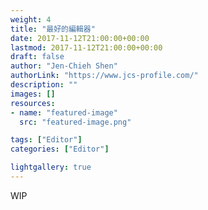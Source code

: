 ```yaml
---
weight: 4
title: "最好的編輯器"
date: 2017-11-12T21:00:00+00:00
lastmod: 2017-11-12T21:00:00+00:00
draft: false
author: "Jen-Chieh Shen"
authorLink: "https://www.jcs-profile.com/"
description: ""
images: []
resources:
- name: "featured-image"
  src: "featured-image.png"

tags: ["Editor"]
categories: ["Editor"]

lightgallery: true
---
```


WIP
